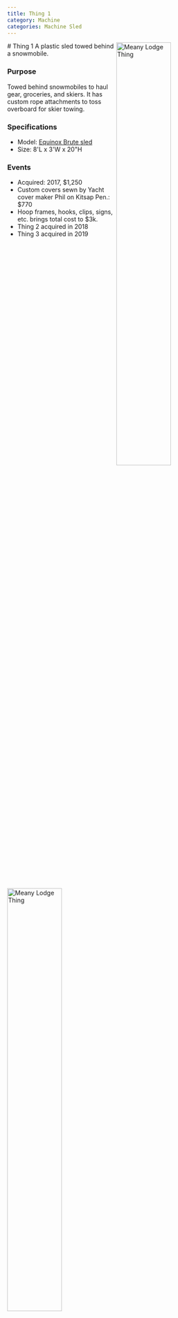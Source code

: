 ```yaml
---
title: Thing 1
category: Machine
categories: Machine Sled
---
```

<img src="https://raw.githubusercontent.com/MeanyLodge/meanylodge.github.com/assets/img/2020-Thing.jpeg" style="width: 50%;" alt="Meany Lodge Thing" align="right">
# Thing 1
A plastic sled towed behind a snowmobile.

### Purpose

Towed behind snowmobiles to haul gear, groceries, and skiers. It has custom rope attachments to toss overboard for skier towing.

### Specifications
- Model: [Equinox Brute sled](https://eqnx.biz/product/brute/)
- Size: 8'L x 3'W x 20"H

### Events
- Acquired: 2017, $1,250
- Custom covers sewn by Yacht cover maker Phil on Kitsap Pen.: $770
- Hoop frames, hooks, clips, signs, etc. brings total cost to $3k.
- Thing 2 acquired in 2018
- Thing 3 acquired in 2019

<img src="https://raw.githubusercontent.com/MeanyLodge/meanylodge.github.com/assets/img/2020-Thing-revealed.jpeg" style="width: 50%;" alt="Meany Lodge Thing">
